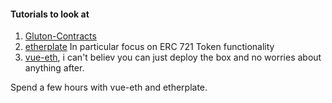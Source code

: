 <!-- TITLE: Blockchain Tokens Truffle Boxes -->
<!-- SUBTITLE: A quick summary of Blockchain Tokens Truffle Boxes -->

#### Tutorials to look at 

1.  [Gluton-Contracts](https://github.com/gluon-project/gluon-contracts/blob/master/contracts/GluonToken.sol)
2.  [etherplate](https://truffleframework.com/boxes/etherplate) In particular focus on ERC 721 Token functionality
3.  [vue-eth](https://truffleframework.com/boxes/eth-vue), i can't believ you can just deploy the box and no worries about anything after.

Spend a few hours with vue-eth and etherplate.